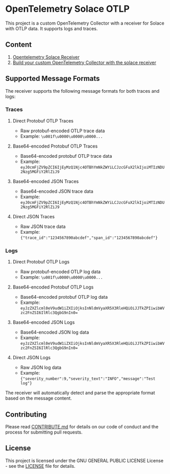# OpenTelemetry Solace OTLP

This project is a custom OpenTelemetry Collector with a receiver for Solace with OTLP data. 
It supports logs and traces.

## Content

1. [Opentelemetry Solace Receiver](./receiver/solaceotlpreceiver/README.md)
2. [Build your custom OpenTelemetry Collector with the solace receiver](./collector/README.md)

## Supported Message Formats

The receiver supports the following message formats for both traces and logs:

### Traces
1. Direct Protobuf OTLP Traces
   - Raw protobuf-encoded OTLP trace data
   - Example: `\u001f\u0000\u0000\u0000...`

2. Base64-encoded Protobuf OTLP Traces
   - Base64-encoded protobuf OTLP trace data
   - Example: `eyJ0cmFjZV9pZCI6IjEyMzQ1Njc4OTBhYmNkZWYiLCJzcGFuX2lkIjoiMTIzNDU2Nzg5MGFiY2RlZiJ9`

3. Base64-encoded JSON Traces
   - Base64-encoded JSON trace data
   - Example: `eyJ0cmFjZV9pZCI6IjEyMzQ1Njc4OTBhYmNkZWYiLCJzcGFuX2lkIjoiMTIzNDU2Nzg5MGFiY2RlZiJ9`

4. Direct JSON Traces
   - Raw JSON trace data
   - Example: `{"trace_id":"1234567890abcdef","span_id":"1234567890abcdef"}`

### Logs
1. Direct Protobuf OTLP Logs
   - Raw protobuf-encoded OTLP log data
   - Example: `\u001f\u0000\u0000\u0000...`

2. Base64-encoded Protobuf OTLP Logs
   - Base64-encoded protobuf OTLP log data
   - Example: `eyJzZXZlcml0eV9udW1iZXIiOjksInNldmVyaXR5X3RleHQiOiJJTkZPIiwibWVzc2FnZSI6IlRlc3QgbG9nIn0=`

3. Base64-encoded JSON Logs
   - Base64-encoded JSON log data
   - Example: `eyJzZXZlcml0eV9udW1iZXIiOjksInNldmVyaXR5X3RleHQiOiJJTkZPIiwibWVzc2FnZSI6IlRlc3QgbG9nIn0=`

4. Direct JSON Logs
   - Raw JSON log data
   - Example: `{"severity_number":9,"severity_text":"INFO","message":"Test log"}`

The receiver will automatically detect and parse the appropriate format based on the message content.

## Contributing

Please read [CONTRIBUTE.md](CONTRIBUTE.md) for details on our code of conduct and the process for submitting pull requests.

## License

This project is licensed under the GNU GENERAL PUBLIC LICENSE License - see the [LICENSE](LICENSE) file for details. 
